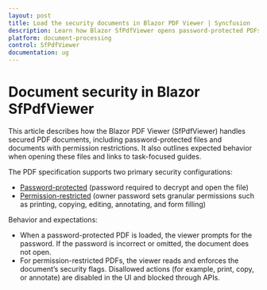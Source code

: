 ```yaml
---
layout: post
title: Load the security documents in Blazor PDF Viewer | Syncfusion
description: Learn how Blazor SfPdfViewer opens password-protected PDFs and enforces owner permissions like print, copy and edit.
platform: document-processing
control: SfPdfViewer
documentation: ug
---
```


# Document security in Blazor SfPdfViewer

This article describes how the Blazor PDF Viewer (SfPdfViewer) handles secured PDF documents, including password-protected files and documents with permission restrictions. It also outlines expected behavior when opening these files and links to task-focused guides.

The PDF specification supports two primary security configurations:

- [Password-protected](./document-security/password-protected) (password required to decrypt and open the file)
- [Permission-restricted](./document-security/permission) (owner password sets granular permissions such as printing, copying, editing, annotating, and form filling)

Behavior and expectations:
- When a password-protected PDF is loaded, the viewer prompts for the password. If the password is incorrect or omitted, the document does not open.
- For permission-restricted PDFs, the viewer reads and enforces the document’s security flags. Disallowed actions (for example, print, copy, or annotate) are disabled in the UI and blocked through APIs.

